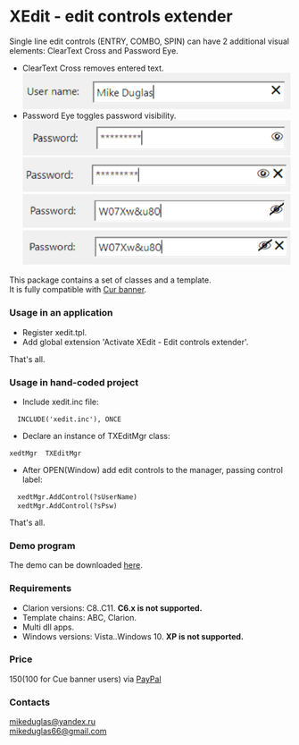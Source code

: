 # XEdit - edit controls extender
Single line edit controls (ENTRY, COMBO, SPIN) can have 2 additional visual elements: ClearText Cross and Password Eye.
- ClearText Cross removes entered text.
![ClearText Cross](https://github.com/mikeduglas/XEdit/blob/master/cross.png?raw=true)  
- Password Eye toggles password visibility.
![Password Eye 1](https://github.com/mikeduglas/XEdit/blob/master/eye1.png?raw=true)
![Password Eye 1 and Cross](https://github.com/mikeduglas/XEdit/blob/master/eye1cross.png?raw=true)  
![Password Eye 2](https://github.com/mikeduglas/XEdit/blob/master/eye2.png?raw=true)  
![Password Eye 2 and Cross](https://github.com/mikeduglas/XEdit/blob/master/eye2cross.png?raw=true)  

This package contains a set of classes and a template.  
It is fully compatible with [Cur banner](https://github.com/mikeduglas/Cue-Banner).

### Usage in an application
- Register xedit.tpl.
- Add global extension 'Activate XEdit - Edit controls extender'.

That's all.  

### Usage in hand-coded project
- Include xedit.inc file:
```
  INCLUDE('xedit.inc'), ONCE
```
- Declare an instance of TXEditMgr class:
```
xedtMgr  TXEditMgr
```
- After OPEN(Window) add edit controls to the manager, passing control label:
```
  xedtMgr.AddControl(?sUserName)
  xedtMgr.AddControl(?sPsw)
```

That's all.    

### Demo program
The demo can be downloaded [here](https://www.dropbox.com/s/4jbzlficx2d4ood/XEditDemo.zip?dl=0).

### Requirements
- Clarion versions: C8..C11.  **C6.x is not supported.**
- Template chains: ABC, Clarion.
- Multi dll apps.
- Windows versions: Vista..Windows 10.  **XP is not supported.**

### Price
$150 ($100 for Cue banner users) via [PayPal](https://www.paypal.me/mikeduglas?ppid=PPC000628&cnac=RU&rsta=ru_RU(ru_RU)&cust=8W29QJ6GKY9HS&unptid=75f96da6-24a4-11e9-ae2c-441ea14e9560&t=&cal=ff0291196b3f5&calc=ff0291196b3f5&calf=ff0291196b3f5&unp_tpcid=ppme-social-user-profile-created&page=main:email&pgrp=main:email&e=op&mchn=em&s=ci&mail=sys)

### Contacts
mikeduglas@yandex.ru  
mikeduglas66@gmail.com  